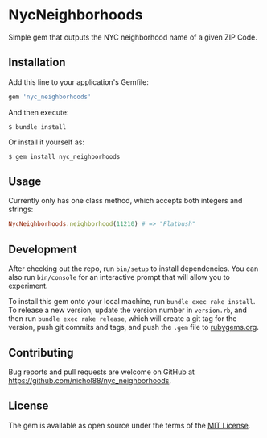 # NycNeighborhoods

Simple gem that outputs the NYC neighborhood name of a given ZIP Code.

## Installation

Add this line to your application's Gemfile:

```ruby
gem 'nyc_neighborhoods'
```

And then execute:

    $ bundle install

Or install it yourself as:

    $ gem install nyc_neighborhoods

## Usage

Currently only has one class method, which accepts both integers and strings:
```ruby
NycNeighborhoods.neighborhood(11210) # => "Flatbush"
```

## Development

After checking out the repo, run `bin/setup` to install dependencies. You can also run `bin/console` for an interactive prompt that will allow you to experiment.

To install this gem onto your local machine, run `bundle exec rake install`. To release a new version, update the version number in `version.rb`, and then run `bundle exec rake release`, which will create a git tag for the version, push git commits and tags, and push the `.gem` file to [rubygems.org](https://rubygems.org).

## Contributing

Bug reports and pull requests are welcome on GitHub at https://github.com/nichol88/nyc_neighborhoods.

## License

The gem is available as open source under the terms of the [MIT License](https://opensource.org/licenses/MIT).

